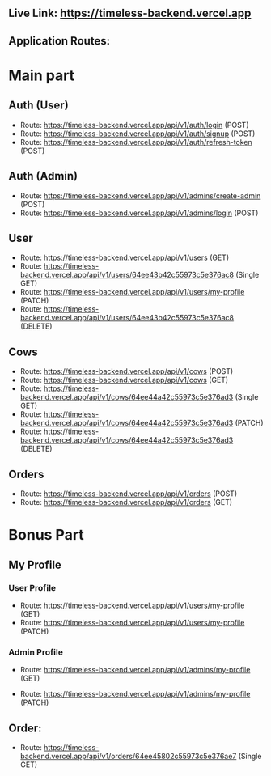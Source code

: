 ## Live Link: https://timeless-backend.vercel.app

## Application Routes:

# Main part

## Auth (User)

- Route: https://timeless-backend.vercel.app/api/v1/auth/login (POST)
- Route: https://timeless-backend.vercel.app/api/v1/auth/signup (POST)
- Route: https://timeless-backend.vercel.app/api/v1/auth/refresh-token (POST)

## Auth (Admin)

- Route: https://timeless-backend.vercel.app/api/v1/admins/create-admin (POST)
- Route: https://timeless-backend.vercel.app/api/v1/admins/login (POST)

## User

- Route: https://timeless-backend.vercel.app/api/v1/users (GET)
- Route: https://timeless-backend.vercel.app/api/v1/users/64ee43b42c55973c5e376ac8 (Single GET)
- Route: https://timeless-backend.vercel.app/api/v1/users/my-profile (PATCH)
- Route: https://timeless-backend.vercel.app/api/v1/users/64ee43b42c55973c5e376ac8 (DELETE)

## Cows

- Route: https://timeless-backend.vercel.app/api/v1/cows (POST)
- Route: https://timeless-backend.vercel.app/api/v1/cows (GET)
- Route: https://timeless-backend.vercel.app/api/v1/cows/64ee44a42c55973c5e376ad3 (Single GET)
- Route: https://timeless-backend.vercel.app/api/v1/cows/64ee44a42c55973c5e376ad3 (PATCH)
- Route: https://timeless-backend.vercel.app/api/v1/cows/64ee44a42c55973c5e376ad3 (DELETE)

## Orders

- Route: https://timeless-backend.vercel.app/api/v1/orders (POST)
- Route: https://timeless-backend.vercel.app/api/v1/orders (GET)

# Bonus Part

## My Profile

### User Profile

- Route: https://timeless-backend.vercel.app/api/v1/users/my-profile (GET)
- Route: https://timeless-backend.vercel.app/api/v1/users/my-profile (PATCH)

### Admin Profile

- Route: https://timeless-backend.vercel.app/api/v1/admins/my-profile (GET)

- Route: https://timeless-backend.vercel.app/api/v1/admins/my-profile (PATCH)

## Order:

- Route: https://timeless-backend.vercel.app/api/v1/orders/64ee45802c55973c5e376ae7 (Single GET)
